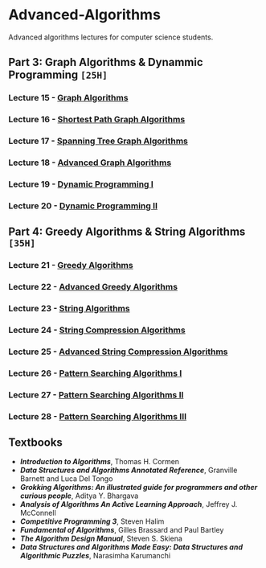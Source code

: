 # Advanced-Algorithms
Advanced algorithms lectures for computer science students.

## Part 3: Graph Algorithms & Dynammic Programming `[25H]`

### Lecture 15 - [Graph Algorithms]()
### Lecture 16 - [Shortest Path Graph Algorithms]()
### Lecture 17 - [Spanning Tree Graph Algorithms]()
### Lecture 18 - [Advanced Graph Algorithms]()
### Lecture 19 - [Dynamic Programming I]()
### Lecture 20 - [Dynamic Programming II]()

## Part 4: Greedy Algorithms & String Algorithms `[35H]`

### Lecture 21 - [Greedy Algorithms]()
### Lecture 22 - [Advanced Greedy Algorithms]()
### Lecture 23 - [String Algorithms]()
### Lecture 24 - [String Compression Algorithms]()
### Lecture 25 - [Advanced String Compression Algorithms]()
### Lecture 26 - [Pattern Searching Algorithms I]()
### Lecture 27 - [Pattern Searching Algorithms II]()
### Lecture 28 - [Pattern Searching Algorithms III]()

## Textbooks

* ***Introduction to Algorithms***, Thomas H. Cormen
* ***Data Structures and Algorithms Annotated Reference***, Granville Barnett and Luca Del Tongo
* ***Grokking Algorithms: An illustrated guide for programmers and other curious people***, Aditya Y. Bhargava
* ***Analysis of Algorithms An Active Learning Approach***, Jeffrey J. McConnell
* ***Competitive Programming 3***, Steven Halim
* ***Fundamental of Algorithms***, Gilles Brassard and Paul Bartley
* ***The Algorithm Design Manual***, Steven S. Skiena
* ***Data Structures and Algorithms Made Easy: Data Structures and Algorithmic Puzzles***, Narasimha Karumanchi
